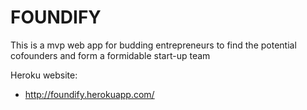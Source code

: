 # FOUNDIFY

This is a mvp web app for budding entrepreneurs to find the potential cofounders and form a formidable start-up team

Heroku website:

* http://foundify.herokuapp.com/
